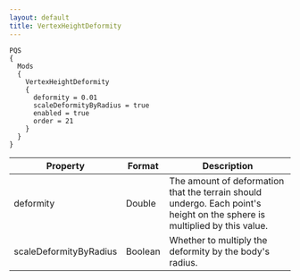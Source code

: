 ```yaml
---
layout: default
title: VertexHeightDeformity
---
```


```
PQS
{
  Mods
  {
    VertexHeightDeformity
    {
      deformity = 0.01
      scaleDeformityByRadius = true
      enabled = true
      order = 21
    }
  }
}
```

|Property|Format|Description|
|--------|------|-----------|
|deformity|Double|The amount of deformation that the terrain should undergo. Each point's height on the sphere is multiplied by this value.|
|scaleDeformityByRadius|Boolean|Whether to multiply the deformity by the body's radius.|